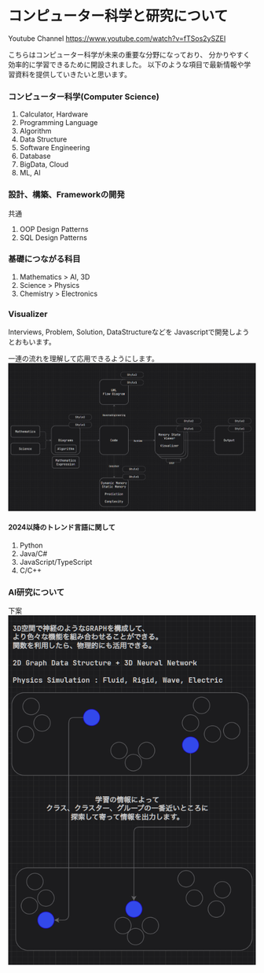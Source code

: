 # **コンピューター科学と研究について**
Youtube Channel
https://www.youtube.com/watch?v=fTSos2ySZEI

こちらはコンピューター科学が未来の重要な分野になっており、
分かりやすく効率的に学習できるために開設されました。
以下のような項目で最新情報や学習資料を提供していきたいと思います。


### コンピューター科学(Computer Science)
1. Calculator, Hardware
2. Programming Language
3. Algorithm
4. Data Structure
5. Software Engineering 
6. Database
7. BigData, Cloud
8. ML, AI

### 設計、構築、Frameworkの開発

共通
1. OOP Design Patterns 
2. SQL Design Patterns


### 基礎につながる科目
1. Mathematics > AI, 3D
2. Science > Physics
3. Chemistry > Electronics


### Visualizer
Interviews, Problem, Solution, DataStructureなどを
Javascriptで開発しようとおもいます。

一連の流れを理解して応用できるようにします。
![img_2.png](img_2.png)
#### 2024以降のトレンド言語に関して
1. Python
2. Java/C#
3. JavaScript/TypeScript
4. C/C++



### AI研究について

下案
![img.png](img.png)

